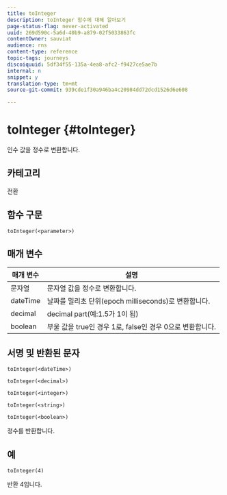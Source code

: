 ```yaml
---
title: toInteger
description: toInteger 함수에 대해 알아보기
page-status-flag: never-activated
uuid: 269d590c-5a6d-40b9-a879-02f5033863fc
contentOwner: sauviat
audience: rns
content-type: reference
topic-tags: journeys
discoiquuid: 5df34f55-135a-4ea8-afc2-f9427ce5ae7b
internal: n
snippet: y
translation-type: tm+mt
source-git-commit: 939cde1f30a946ba4c20984dd72dcd1526d6e608

---
```



# toInteger {#toInteger}

인수 값을 정수로 변환합니다.

## 카테고리

전환

## 함수 구문

`toInteger(<parameter>)`

## 매개 변수

| 매개 변수 | 설명 |
|--- |--- |
| 문자열 | 문자열 값을 정수로 변환합니다. |
| dateTime | 날짜를 밀리초 단위(epoch milliseconds)로 변환합니다. |
| decimal | decimal part(예:1.5가 1이 됨) |
| boolean | 부울 값을 true인 경우 1로, false인 경우 0으로 변환합니다. |

## 서명 및 반환된 문자

`toInteger(<dateTime>)`

`toInteger(<decimal>)`

`toInteger(<integer>)`

`toInteger(<string>)`

`toInteger(<boolean>)`

정수를 반환합니다.

## 예

`toInteger(4)`

반환 4입니다.
